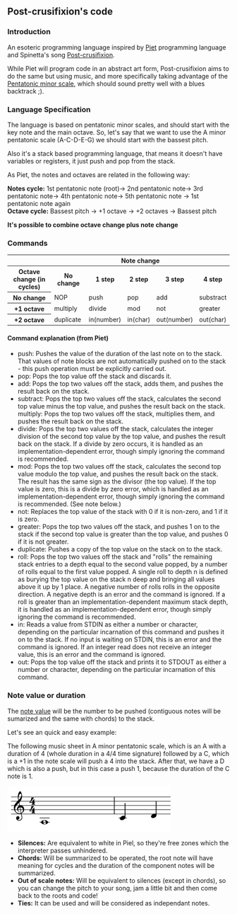 ## Post-crusifixion's code

### Introduction

An esoteric programming language inspired by [Piet](https://www.dangermouse.net/esoteric/piet.html) programming language and Spinetta's song [Post-crusifixion](https://www.youtube.com/watch?v=oc23xuIFdoM).

While Piet will program code in an abstract art form, Post-crusifixion aims to do the same but using music, and more specifically taking advantage 
of the [Pentatonic minor scale](https://en.wikipedia.org/wiki/Pentatonic_scale), which should sound pretty well with a blues backtrack ;).

### Language Specification

The language is based on pentatonic minor scales, and should start with the key note and the main octave.
So, let's say that we want to use the A minor pentatonic scale (A-C-D-E-G) we should start with the bassest pitch.

Also it's a stack based programming language, that means it doesn't have variables or registers, it just push and pop from the stack.

As Piet, the notes and octaves are related in the following way:

**Notes cycle:** 1st pentatonic note (root)-> 2nd pentatonic note-> 3rd pentatonic note-> 4th pentatonic note-> 5th pentatonic note -> 1st pentatonic note again  
**Octave cycle:** Bassest pitch -> +1 octave -> +2 octaves -> Bassest pitch

**It's possible to combine octave change plus note change**

### Commands

<table>
<tr>
  <th></th>
  <th colspan="5">Note change</th>
</tr>
<tr>
  <th>Octave change (in cycles)</th>
  <th>No change</th>
  <th>1 step</th>
  <th>2 step</th>
  <th>3 step</th>
  <th>4 step</th>
</tr>
<tr>
  <th>No change</th>
  <td>NOP</td>
  <td>push</td>
  <td>pop</td>
  <td>add</td>
  <td>substract</td>
</tr>
<tr>
  <th>+1 octave</th>
  <td>multiply</td>
  <td>divide</td>
  <td>mod</td>
  <td>not</td>
  <td>greater</td>
</tr>
<tr>
  <th>+2 octave</th>
  <td>duplicate</td>
  <td>in(number)</td>
  <td>in(char)</td>
  <td>out(number)</td>
  <td>out(char)</td>
</tr>
</table>  


#### Command explanation (from Piet)

- push: Pushes the value of the duration of the last note on to the stack. That values of note blocks are not automatically pushed on to the stack - this push operation must be explicitly carried out.
- pop: Pops the top value off the stack and discards it.
- add: Pops the top two values off the stack, adds them, and pushes the result back on the stack.
- subtract: Pops the top two values off the stack, calculates the second top value minus the top value, and pushes the result back on the stack.
multiply: Pops the top two values off the stack, multiplies them, and pushes the result back on the stack.
- divide: Pops the top two values off the stack, calculates the integer division of the second top value by the top value, and pushes the result back on the stack. If a divide by zero occurs, it is handled as an implementation-dependent error, though simply ignoring the command is recommended.
- mod: Pops the top two values off the stack, calculates the second top value modulo the top value, and pushes the result back on the stack. The result has the same sign as the divisor (the top value). If the top value is zero, this is a divide by zero error, which is handled as an implementation-dependent error, though simply ignoring the command is recommended. (See note below.)
- not: Replaces the top value of the stack with 0 if it is non-zero, and 1 if it is zero.
- greater: Pops the top two values off the stack, and pushes 1 on to the stack if the second top value is greater than the top value, and pushes 0 if it is not greater.
- duplicate: Pushes a copy of the top value on the stack on to the stack.
- roll: Pops the top two values off the stack and "rolls" the remaining stack entries to a depth equal to the second value popped, by a number of rolls equal to the first value popped. A single roll to depth n is defined as burying the top value on the stack n deep and bringing all values above it up by 1 place. A negative number of rolls rolls in the opposite direction. A negative depth is an error and the command is ignored. If a roll is greater than an implementation-dependent maximum stack depth, it is handled as an implementation-dependent error, though simply ignoring the command is recommended.
- in: Reads a value from STDIN as either a number or character, depending on the particular incarnation of this command and pushes it on to the stack. If no input is waiting on STDIN, this is an error and the command is ignored. If an integer read does not receive an integer value, this is an error and the command is ignored.
- out: Pops the top value off the stack and prints it to STDOUT as either a number or character, depending on the particular incarnation of this command.

### Note value or duration

The [note value](https://en.wikipedia.org/wiki/Note_value) will be the number to be pushed (contiguous notes will be sumarized and the same with chords) to the stack.

Let's see an quick and easy example:

The following music sheet in A minor pentatonic scale, which is an A with a duration of 4 (whole duration in a 4/4 time signature) followed by a C, which is a +1 in
the note scale will push a 4 into the stack. After that, we have a D which is also a push, but in this case a push 1, because the duration of the C note is 1.

![quick example sheet](imgs/quick-example.png)

- **Silences:** Are equivalent to white in Piel, so they're free zones which the interpreter passes unhindered.
- **Chords:** Will be summarized to be operated, the root note will have meaning for cycles and the duration of the component notes will be summarized.
- **Out of scale notes:** Will be equivalent to silences (except in chords), so you can change the pitch to your song, jam a little bit and then come back to the roots and code!
- **Ties:**  It can be used and will be considered as independant notes.